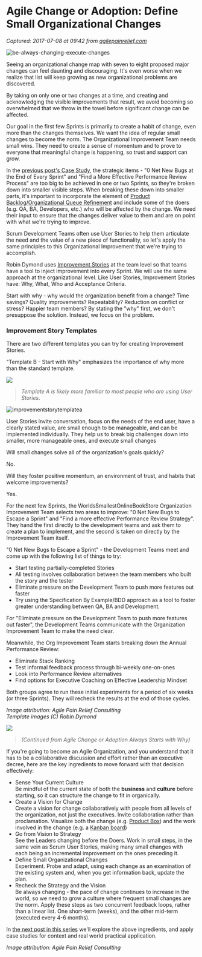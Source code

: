 # Agile Change or Adoption: Define Small Organizational Changes

_Captured: 2017-07-08 at 09:42 from [agilepainrelief.com](https://agilepainrelief.com/notesfromatooluser/2016/12/agile-change-or-adoption-define-small-organizational-changes.html?utm_content=buffer8a32b&utm_medium=social&utm_source=twitter.com&utm_campaign=buffer#.WWCM2oWbGaP)_

![be-always-changing-execute-changes](https://3hppfzjby0g1sxwjng1f4h1c-wpengine.netdna-ssl.com/wp-content/uploads/2016/12/Be-Always-Changing-execute-changes.jpg)

Seeing an organizational change map with seven to eight proposed major changes can feel daunting and discouraging. It's even worse when we realize that list will keep growing as new organizational problems are discovered.

By taking on only one or two changes at a time, and creating and acknowledging the visible improvements that result, we avoid becoming so overwhelmed that we throw in the towel before significant change can be affected.

Our goal in the first few Sprints is primarily to create a habit of change, even more than the changes themselves. We want the idea of regular small changes to become the norm. The Organizational Improvement Team needs small wins. They need to create a sense of momentum and to prove to everyone that meaningful change is happening, so trust and support can grow.

In the [previous post's Case Study](https://agilepainrelief.com/notesfromatooluser/2016/06/agile-change-or-adoption-turn-vision-into-strategy.html), the strategic items - "0 Net New Bugs at the End of Every Sprint" and "Find a More Effective Performance Review Process" are too big to be achieved in one or two Sprints, so they're broken down into smaller visible steps. When breaking these down into smaller parts, it's important to incorporate the element of [Product Backlog/Organizational Queue Refinement](https://agilepainrelief.com/notesfromatooluser/2015/09/taking-organizational-improvement-with-scrum-seriously.html) and include some of the doers (e.g. QA, BA, Developers, etc.) who will be affected by the change. We need their input to ensure that the changes deliver value to them and are on point with what we're trying to improve.

Scrum Development Teams often use User Stories to help them articulate the need and the value of a new piece of functionality, so let's apply the same principles to this Organizational Improvement that we're trying to accomplish.

Robin Dymond uses [Improvement Stories](http://www.innovel.net/?p=1613) at the team level so that teams have a tool to inject improvement into every Sprint. We will use the same approach at the organizational level. Like User Stories, Improvement Stories have: Why, What, Who and Acceptance Criteria.

Start with why - why would the organization benefit from a change? Time savings? Quality improvements? Repeatability? Reduction on conflict or stress? Happier team members? By stating the "why" first, we don't presuppose the solution. Instead, we focus on the problem.

### Improvement Story Templates

There are two different templates you can try for creating Improvement Stories.

"Template B - Start with Why" emphasizes the importance of why more than the standard template.

![](https://3hppfzjby0g1sxwjng1f4h1c-wpengine.netdna-ssl.com/wp-content/uploads/2016/12/improvementstorytemplateB.png)

> _Template A is likely more familiar to most people who are using User Stories._

![improvementstorytemplatea](https://3hppfzjby0g1sxwjng1f4h1c-wpengine.netdna-ssl.com/wp-content/uploads/2016/12/improvementstorytemplateA.png)

User Stories invite conversation, focus on the needs of the end user, have a clearly stated value, are small enough to be manageable, and can be implemented individually. They help us to break big challenges down into smaller, more manageable ones, and execute small changes

Will small changes solve all of the organization's goals quickly?

No.

Will they foster positive momentum, an environment of trust, and habits that welcome improvements?

Yes.

For the next few Sprints, the WorldsSmallestOnlineBookStore Organization Improvement Team selects two areas to improve: "0 Net New Bugs to Escape a Sprint" and "Find a more effective Performance Review Strategy". They hand the first directly to the development teams and ask them to create a plan to implement, and the second is taken on directly by the Improvement Team itself.

"0 Net New Bugs to Escape a Sprint" - the Development Teams meet and come up with the following list of things to try:

  * Start testing partially-completed Stories
  * All testing involves collaboration between the team members who built the story and the tester
  * Eliminate pressure on the Development Team to push more features out faster
  * Try using the Specification By Example/BDD approach as a tool to foster greater understanding between QA, BA and Development.

For "Eliminate pressure on the Development Team to push more features out faster", the Development Teams communicate with the Organization Improvement Team to make the need clear.

Meanwhile, the Org Improvement Team starts breaking down the Annual Performance Review:

  * Eliminate Stack Ranking
  * Test informal feedback process through bi-weekly one-on-ones
  * Look into Performance Review alternatives
  * Find options for Executive Coaching on Effective Leadership Mindset

Both groups agree to run these initial experiments for a period of six weeks (or three Sprints). They will recheck the results at the end of those cycles.

_Image attribution: Agile Pain Relief Consulting  
Template images (C) Robin Dymond_

  
![](https://3hppfzjby0g1sxwjng1f4h1c-wpengine.netdna-ssl.com/wp-content/uploads/2016/12/Be-Always-Changing.jpg)

> _(Continued from Agile Change or Adoption Always Starts with Why)_

If you're going to become an Agile Organization, and you understand that it has to be a collaborative discussion and effort rather than an executive decree, here are the key ingredients to move forward with that decision effectively:

  * Sense Your Current Culture  
Be mindful of the current state of both the **business** and **culture** before starting, so it can structure the change to fit in organically.
  * Create a Vision for Change  
Create a vision for change collaboratively with people from all levels of the organization, not just the executives. Invite collaboration rather than proclamation. Visualize both the change (e.g. [Product Box](http://www.innovationgames.com/product-box/)) and the work involved in the change (e.g. a [Kanban board](https://agilepainrelief.com/notesfromatooluser/2015/02/kanban-portfolio-view.html))
  * Go from Vision to Strategy  
See the Leaders changing before the Doers. Work in small steps, in the same vein as Scrum User Stories, making many small changes with each being an incremental improvement on the ones preceding it.
  * Define Small Organizational Changes  
Experiment. Probe and adapt, using each change as an examination of the existing system and, when you get information back, update the plan.
  * Recheck the Strategy and the Vision  
Be always changing - the pace of change continues to increase in the world, so we need to grow a culture where frequent small changes are the norm. Apply these steps as two concurrent feedback loops, rather than a linear list. One short-term (weeks), and the other mid-term (executed every 4-6 months).

In [the next post in this series](http://agilepainrelief.com/notesfromatooluser/2016/04/agile-change-or-adoption-sense-your-current-culture.html) we'll explore the above ingredients, and apply case studies for context and real world practical application.

_Image attribution: Agile Pain Relief Consulting_
